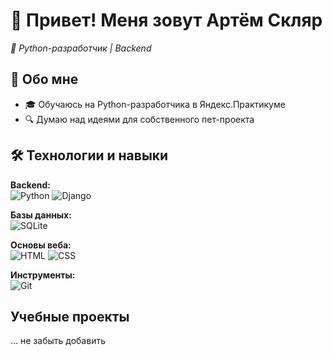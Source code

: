 
# 👋 Привет! Меня зовут Артём Скляр 
_🚀 Python-разработчик | Backend_



## 📌 Обо мне
- 🎓 Обучаюсь на Python-разработчика в Яндекс.Практикуме
- 🔍 Думаю над идеями для собственного пет-проекта





## 🛠 Технологии и навыки

**Backend:**  
![Python](https://img.shields.io/badge/Python-3776AB?style=for-the-badge&logo=python&logoColor=white)
![Django](https://img.shields.io/badge/Django-092E20?style=for-the-badge&logo=django&logoColor=white)

**Базы данных:**  
![SQLite](https://img.shields.io/badge/SQLite-07405E?style=for-the-badge&logo=sqlite&logoColor=white)

**Основы веба:**  
![HTML](https://img.shields.io/badge/HTML5-E34F26?style=for-the-badge&logo=html5&logoColor=white)
![CSS](https://img.shields.io/badge/CSS-1572B6?style=for-the-badge&logo=css3&logoColor=white)

**Инструменты:**  
![Git](https://img.shields.io/badge/Git-F05032?style=for-the-badge&logo=git&logoColor=white)

## Учебные проекты

... не забыть добавить


